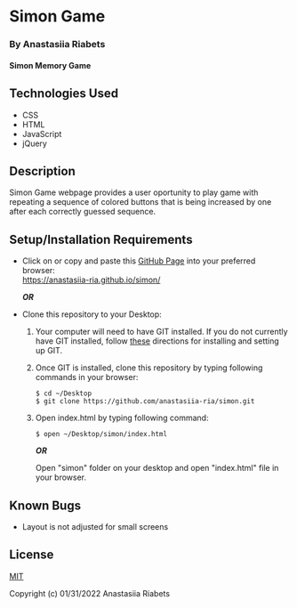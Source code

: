 # Simon Game

### By Anastasiia Riabets

#### Simon Memory Game 

## Technologies Used

* CSS
* HTML
* JavaScript
* jQuery

## Description

Simon Game webpage provides a user oportunity to play game with repeating a sequence of colored buttons that is being increased by one after each correctly guessed sequence.

## Setup/Installation Requirements

* Click on or copy and paste this [GitHub Page](https://anastasiia-ria.github.io/simon/) into your preferred browser:<br>https://anastasiia-ria.github.io/simon/

  ***OR***

* Clone this repository to your Desktop:
  1. Your computer will need to have GIT installed. If you do not currently have GIT installed, follow [these](https://docs.github.com/en/get-started/quickstart/set-up-git) directions for installing and setting up GIT.
  2. Once GIT is installed, clone this repository by typing following commands in your browser:
      ```
      $ cd ~/Desktop
      $ git clone https://github.com/anastasiia-ria/simon.git
      ```
  3. Open index.html by typing following command: 
      ```
      $ open ~/Desktop/simon/index.html
      ```
      ***OR***

      Open "simon" folder on your desktop and open "index.html" file in your browser.

## Known Bugs

* Layout is not adjusted for small screens

## License

[MIT](https://opensource.org/licenses/MIT)

Copyright (c) 01/31/2022 Anastasiia Riabets
